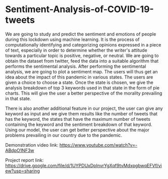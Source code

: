 # Sentiment-Analysis-of-COVID-19-tweets
We are going to study and predict the sentiment and emotions of people during this lockdown using machine learning. It is the process of computationally identifying and categorizing opinions expressed in a piece of text, especially in order to determine whether the writer's attitude towards a particular topic is positive, negative, or neutral. We are going to obtain the dataset from twitter, feed the data into a suitable algorithm that performs the sentimental analysis. After performing the sentimental analysis, we are going to plot a sentiment map. The users will thus get an idea about the impact of this pandemic in various states. The users are given a choice to choose a state. Once the state is chosen, we give the analysis breakdown of top 3 keywords used in that state in the form of pie charts. This will give the user a better perspective of the morality prevailing in that state.
 
There is also another additional feature in our project, the user can give any keyword as input and we give them results like the number of tweets that has the keyword, the states that have the maximum number of tweets containing the keyword and the sentiment breakdown of that keyword. Using our model, the user can get better perspective about the major problems prevailing in our country due to the pandemic.


Demonstration video link: https://www.youtube.com/watch?v=-ABdpO1NF3w

Project report link: https://drive.google.com/file/d/1UYPDUxDpInvrYgXqf9tvMdxpgbwqEFVf/view?usp=sharing
